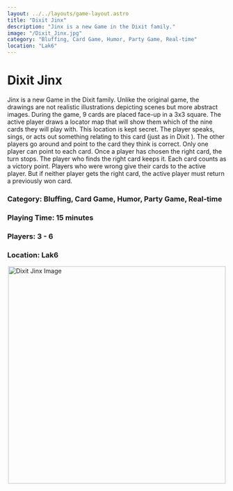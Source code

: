 ```yaml
---
layout: ../../layouts/game-layout.astro
title: "Dixit Jinx"
description: "Jinx is a new Game in the Dixit family."
image: "/Dixit_Jinx.jpg"
category: "Bluffing, Card Game, Humor, Party Game, Real-time"
location: "Lak6"
---
```

# Dixit Jinx

Jinx is a new Game in the Dixit family. Unlike the original game, the drawings are not realistic illustrations depicting scenes but more abstract images. During the game, 9 cards are placed face-up in a 3x3 square. The active player draws a locator map that will show them which of the nine cards they will play with. This location is kept secret.  The player speaks, sings, or acts out something relating to this card (just as in  Dixit ).  The other players go around and point to the card they think is correct. Only one player can point to each card. Once a player has chosen the right card, the turn stops. The player who finds the right card keeps it. Each card counts as a victory point. Players who were wrong give their cards to the active player. But if neither player gets the right card, the active player must return a previously won card.  

### Category: Bluffing, Card Game, Humor, Party Game, Real-time

### Playing Time: 15 minutes

### Players: 3 - 6

### Location: Lak6

<img src="/Dixit_Jinx.jpg" alt="Dixit Jinx Image" width="500" style="display: block; margin: 0 auto">

